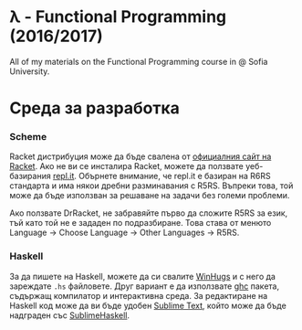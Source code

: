 λ - Functional Programming (2016/2017)
=============

All of my materials on the Functional Programming course in @ Sofia University.

Среда за разработка
===================

### Scheme

Racket дистрибуция може да бъде свалена от [официалния сайт на Racket](http://racket-lang.org). Ако не ви се инсталира Racket, можете да ползвате уеб-базирания [repl.it](http://repl.it/languages). Обърнете внимание, че repl.it е базиран на R6RS стандарта и има някои дребни разминавания с R5RS. Въпреки това, той може да бъде използван за решаване на задачи без големи проблеми.

Ако ползвате DrRacket, не забравяйте първо да сложите R5RS за език, тъй като той не е зададен по подразбиране. Това става от менюто Language -> Choose Language -> Other Languages -> R5RS.

### Haskell

За да пишете на Haskell, можете да си свалите [WinHugs](https://www.haskell.org/haskellwiki/WinHugs) и с него да зареждате `.hs` файловете. Друг вариант е да използвате [ghc](https://www.haskell.org/ghc/) пакета, съдържащ компилатор и интерактивна среда. За редактиране на Haskell код може да ви бъде удобен [Sublime Text](http://www.sublimetext.com/), който може да бъде надграден със [SublimeHaskell](https://github.com/SublimeHaskell/SublimeHaskell).
